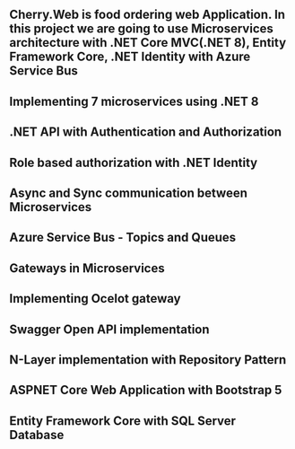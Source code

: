 ## Cherry.Web is food ordering web Application. In this project we are going to use Microservices architecture with .NET Core MVC(.NET 8), Entity Framework Core, .NET Identity with Azure Service Bus

## Implementing 7 microservices using .NET 8
## .NET API with Authentication and Authorization
## Role based authorization with .NET Identity
## Async and Sync communication between Microservices
## Azure Service Bus - Topics and Queues
## Gateways in Microservices
## Implementing Ocelot gateway
## Swagger Open API implementation
## N-Layer implementation with Repository Pattern
## ASPNET Core Web Application with Bootstrap 5
## Entity Framework Core with SQL Server Database
